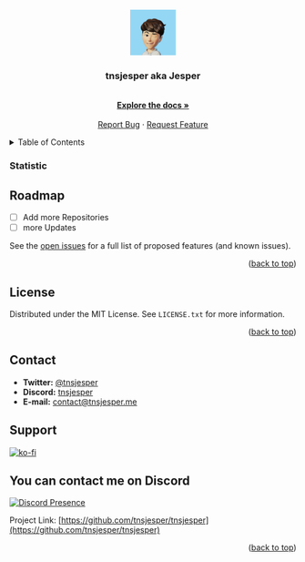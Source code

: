 
<a name="readme-top"></a>


<br />
<div align="center">
  <a href="https://github.com/tnsjesper">
    <img src="jesper-image.png" alt="Logo" width="80" height="80">
  </a>

  <h3 align="center">tnsjesper aka Jesper</h3>

  <p align="center">
    <br />
    <a href="https://github.com/tnsjesper/tnsjesper/wiki"><strong>Explore the docs »</strong></a>
    <br />
    <br />
    <a href="https://github.com/tnsjesper/tnsjesper/issues">Report Bug</a>
    ·
    <a href="https://github.com/tnsjesper/tnsjesper/issues">Request Feature</a>
  </p>
</div>



<!-- TABLE OF CONTENTS -->
<details>
  <summary>Table of Contents</summary>
  <ol>
    <li><a href="#roadmap">Roadmap</a></li>
    <li><a href="#license">License</a></li>
    <li><a href="#contact">Contact</a></li>
  </ol>
</details>


### Statistic




<!-- ROADMAP -->
## Roadmap

- [ ] Add more Repositories
- [ ] more Updates

See the [open issues](https://github.com/tnsjesper/tnsjesper/issues) for a full list of proposed features (and known issues).

<p align="right">(<a href="#readme-top">back to top</a>)</p>


<!-- LICENSE -->
## License

Distributed under the MIT License. See `LICENSE.txt` for more information.

<p align="right">(<a href="#readme-top">back to top</a>)</p>



<!-- CONTACT -->
## Contact

- **Twitter:** [@tnsjesper](https://twitter.com/StckOverflw)
- **Discord:** [tnsjesper](https://discord.com/users/850470027026759690)
- **E-mail:** contact@tnsjesper.me


## Support

[![ko-fi](https://ko-fi.com/img/githubbutton_sm.svg)](https://ko-fi.com/T6T5NXZPL)

## You can contact me on Discord
[![Discord Presence](https://lanyard.cnrad.dev/api/850470027026759690)](https://discord.com/users/850470027026759690)




Project Link: [https://github.com/tnsjesper/tnsjesper](https://github.com/tnsjesper/tnsjesper)

<p align="right">(<a href="#readme-top">back to top</a>)</p>

